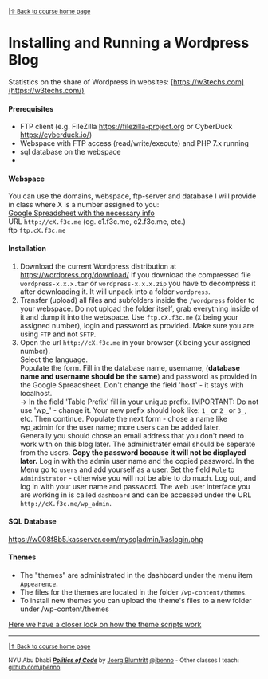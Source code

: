 <sup>|[&uarr; Back to course home page](/README.md)</sup>  
# Installing and Running a Wordpress Blog

Statistics on the share of Wordpress in websites: [https://w3techs.com](https://w3techs.com/)

#### Prerequisites
- FTP client (e.g. FileZilla https://filezilla-project.org or CyberDuck https://cyberduck.io/)
- Webspace with FTP access (read/write/execute) and PHP 7.x running
- sql database on the webspace
- 
#### Webspace
You can use the domains, webspace, ftp-server and database I will provide in class where X is a number assigned to you:  
  [Google Spreadsheet with the necessary info](https://docs.google.com/spreadsheets/d/118Fu6Br2QPHFbI8Zc8nGP0wuzAbDL70zWBIL62IieTw/edit?usp=sharing)  
URL `http://cX.f3c.me`  (eg. c1.f3c.me, c2.f3c.me, etc.)  
ftp `ftp.cX.f3c.me`  

#### Installation
1. Download the current Wordpress distribution at https://wordpress.org/download/
If you download the compressed file `wordpress-x.x.x.tar` or `wordpress-x.x.x.zip` you have to decompress it after downloading it. It will unpack into a folder `wordpress`.
2. Transfer (upload) all files and subfolders inside the `/wordpress` folder to your webspace. Do not upload the folder itself, grab everything inside of it and dump it into the webspace. Use `ftp.cX.f3c.me` (`X` being your assigned number), login and password as provided. Make sure you are using `FTP` and not `SFTP`. 
3. Open the url `http://cX.f3c.me` in your browser (`X` being your assigned number).  
  Select the language.  
  Populate the form. Fill in the database name, username, (**database name and username should be the same**) and password as provided in the Google Spreadsheet. Don't change the field 'host' - it stays with localhost.  
  -> In the field 'Table Prefix' fill in your unique prefix. IMPORTANT: Do not use 'wp_' - change it. Your new prefix should look like: `1_` or `2_` or `3_`, etc. 
  Then continue.
  Populate the next form - chose a name like wp_admin for the user name; more users can be added later.  
  Generally you should chose an email address that you don't need to work with on this blog later. The administrater email should be seperate from the users.
  **Copy the password because it will not be displayed later.**
  Log in with the admin user name and the copied password.
  In the Menu go to `users` and add yourself as a user. Set the field `Role` to `Administrator` - otherwise you will not be able to do much.
  Log out, and log in with your user name and password.
  The web user interface you are working in is called `dashboard` and can be accessed under the URL `http://cX.f3c.me/wp_admin`.
  
#### SQL Database
https://w008f8b5.kasserver.com/mysqladmin/kaslogin.php
  
#### Themes
- The "themes" are administrated in the dashboard under the menu item `Appearence`.
- The files for the themes are located in the folder `/wp-content/themes`.
- To install new themes you can upload the theme's files to a new folder under /wp-content/themes

[Here we have a closer look on how the theme scripts work](/files/wp/README.md)


***

<sup>|[&uarr; Back to course home page](/README.md)</sup>  
  
<sup>NYU Abu Dhabi ***[Politics of Code](/README.md)*** by [Joerg Blumtritt](https://jbenno.net) [@jbenno](https://twitter.com/jbenno) - Other classes I teach: [github.com/jbenno](https://github.com/jbenno/teaching/blob/master/README.md)</sup>

